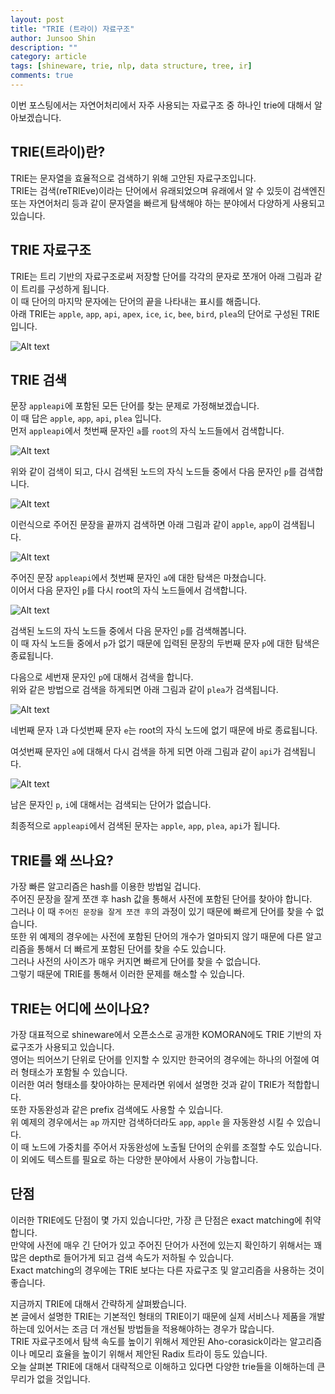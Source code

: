 ```yaml
---
layout: post
title: "TRIE (트라이) 자료구조"
author: Junsoo Shin
description: ""
category: article
tags: [shineware, trie, nlp, data structure, tree, ir]
comments: true
---
```


이번 포스팅에서는 자연어처리에서 자주 사용되는 자료구조 중 하나인 trie에 대해서 알아보겠습니다.

## TRIE(트라이)란?
TRIE는 문자열을 효율적으로 검색하기 위해 고안된 자료구조입니다.  
TRIE는 검색(reTRIEve)이라는 단어에서 유래되었으며 유래에서 알 수 있듯이 검색엔진 또는 자연어처리 등과 같이 문자열을 빠르게 탐색해야 하는 분야에서 다양하게 사용되고 있습니다.  

## TRIE 자료구조
TRIE는 트리 기반의 자료구조로써 저장할 단어를 각각의 문자로 쪼개어 아래 그림과 같이 트리를 구성하게 됩니다.  
이 때 단어의 마지막 문자에는 단어의 끝을 나타내는 표시를 해줍니다.  
아래 TRIE는 `apple`, `app`, `api`, `apex`, `ice`, `ic`, `bee`, `bird`, `plea`의 단어로 구성된 TRIE 입니다.  

![Alt text](/images/trie-picture-1.jpg?raw=true)

## TRIE 검색
문장 `appleapi`에 포함된 모든 단어를 찾는 문제로 가정해보겠습니다.    
이 때 답은 `apple`, `app`, `api`, `plea` 입니다.  
먼저 `appleapi`에서 첫번째 문자인 `a`를 `root`의 자식 노드들에서 검색합니다.  

![Alt text](/images/trie-picture-2.jpg?raw=true)

위와 같이 검색이 되고, 다시 검색된 노드의 자식 노드들 중에서 다음 문자인 `p`를 검색합니다.  

![Alt text](/images/trie-picture-3.jpg?raw=true)

이런식으로 주어진 문장을 끝까지 검색하면 아래 그림과 같이 `apple`, `app`이 검색됩니다.

![Alt text](/images/trie-picture-4.jpg?raw=true)

주어진 문장 `appleapi`에서 첫번째 문자인 `a`에 대한 탐색은 마쳤습니다.  
이어서 다음 문자인 `p`를 다시 root의 자식 노드들에서 검색합니다.  

![Alt text](/images/trie-picture-5.jpg?raw=true)

검색된 노드의 자식 노드들 중에서 다음 문자인 `p`를 검색해봅니다.  
이 때 자식 노드들 중에서 `p`가 없기 때문에 입력된 문장의 두번째 문자 `p`에 대한 탐색은 종료됩니다.  

다음으로 세번재 문자인 `p`에 대해서 검색을 합니다.  
위와 같은 방법으로 검색을 하게되면 아래 그림과 같이 `plea`가 검색됩니다.

 ![Alt text](/images/trie-picture-6.jpg?raw=true)
 
 네번째 문자 `l`과 다섯번째 문자 `e`는 root의 자식 노드에 없기 때문에 바로 종료됩니다.  
 
 여섯번째 문자인 `a`에 대해서 다시 검색을 하게 되면 아래 그림과 같이 `api`가 검색됩니다.
 
 ![Alt text](/images/trie-picture-7.jpg?raw=true)
 
 남은 문자인 `p`, `i`에 대해서는 검색되는 단어가 없습니다.
 
 최종적으로 `appleapi`에서 검색된 문자는 `apple`, `app`, `plea`, `api`가 됩니다.
 
 ## TRIE를 왜 쓰나요?
 가장 빠른 알고리즘은 hash를 이용한 방법일 겁니다.  
 주어진 문장을 잘게 쪼갠 후 hash 값을 통해서 사전에 포함된 단어를 찾아야 합니다.  
 그러나 이 때 `주어진 문장을 잘게 쪼갠 후`의 과정이 있기 때문에 빠르게 단어를 찾을 수 없습니다.  
 또한 위 예제의 경우에는 사전에 포함된 단어의 개수가 얼마되지 않기 때문에 다른 알고리즘을 통해서 더 빠르게 포함된 단어를 찾을 수도 있습니다.  
 그러나 사전의 사이즈가 매우 커지면 빠르게 단어를 찾을 수 없습니다.  
 그렇기 때문에 TRIE를 통해서 이러한 문제를 해소할 수 있습니다.
 
 
 ## TRIE는 어디에 쓰이나요?
가장 대표적으로 shineware에서 오픈소스로 공개한 KOMORAN에도 TRIE 기반의 자료구조가 사용되고 있습니다.  
영어는 띄어쓰기 단위로 단어를 인지할 수 있지만 한국어의 경우에는 하나의 어절에 여러 형태소가 포함될 수 있습니다.  
이러한 여러 형태소를 찾아야하는 문제라면 위에서 설명한 것과 같이 TRIE가 적합합니다.  
또한 자동완성과 같은 prefix 검색에도 사용할 수 있습니다.  
위 예제의 경우에서는 `ap` 까지만 검색하더라도 `app`, `apple` 을 자동완성 시킬 수 있습니다.  
이 때 노드에 가중치를 주어서 자동완성에 노출될 단어의 순위를 조절할 수도 있습니다.  
이 외에도 텍스트를 필요로 하는 다양한 분야에서 사용이 가능합니다.  

## 단점
이러한 TRIE에도 단점이 몇 가지 있습니다만, 가장 큰 단점은 exact matching에 취약합니다.  
만약에 사전에 매우 긴 단어가 있고 주어진 단어가 사전에 있는지 확인하기 위해서는 꽤 많은 depth로 들어가게 되고 검색 속도가 저하될 수 있습니다.  
Exact matching의 경우에는 TRIE 보다는 다른 자료구조 및 알고리즘을 사용하는 것이 좋습니다.




지금까지 TRIE에 대해서 간략하게 살펴봤습니다.  
본 글에서 설명한 TRIE는 기본적인 형태의 TRIE이기 때문에 실제 서비스나 제품을 개발하는데 있어서는 조금 더 개선될 방법들을 적용해야하는 경우가 많습니다.  
TRIE 자료구조에서 탐색 속도를 높이기 위해서 제안된 Aho-corasick이라는 알고리즘이나 메모리 효율을 높이기 위해서 제안된 Radix 트라이 등도 있습니다.  
오늘 살펴본 TRIE에 대해서 대략적으로 이해하고 있다면 다양한 trie들을 이해하는데 큰 무리가 없을 것입니다.